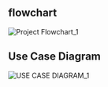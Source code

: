 ## flowchart
![Project Flowchart_1](https://user-images.githubusercontent.com/98769359/153391328-8b4375ff-a934-4794-8d1c-0a447bfeb561.png)



## Use Case Diagram
![USE CASE DIAGRAM_1](https://user-images.githubusercontent.com/98769359/153390997-976c4085-2437-41cf-8c2b-830556780642.png)



